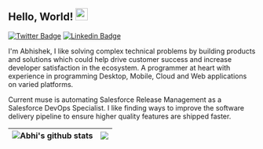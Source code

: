 ## Hello, World! <img src="https://media.giphy.com/media/hvRJCLFzcasrR4ia7z/giphy.gif" width="25px" height="25px">

[![Twitter Badge](https://img.shields.io/badge/-@AbhishekSaxena-1ca0f1?style=flat-square&labelColor=1ca0f1&logo=twitter&logoColor=white&link=https://twitter.com/abhisheksaxena)](https://twitter.com/abhisheksaxena) 
[![Linkedin Badge](https://img.shields.io/badge/-AbhishekSaxena-blue?style=flat-square&logo=Linkedin&logoColor=white&link=https://www.linkedin.com/in/abhisheksaxena7/)](https://www.linkedin.com/in/abhisheksaxena7/)

I'm Abhishek, I like solving complex technical problems by building products and solutions which could help drive customer success and increase developer satisfaction in the ecosystem. A programmer at heart with experience in programming Desktop, Mobile, Cloud and Web applications on varied platforms. 

Current muse is automating Salesforce Release Management as a Salesforce DevOps Specialist. I like finding ways to improve the software delivery pipeline to ensure higher quality features are shipped faster. 

|<img align="center" src="https://github-readme-stats.vercel.app/api?username=abhisheksaxena7&show_icons=true&theme=buefy&hide_border=true&count_private=true" alt="Abhi's github stats" /></a> | <img align="center" src="https://github-readme-stats.vercel.app/api/top-langs/?username=abhisheksaxena7&layout=compact&theme=buefy&hide_border=true" /></a> |
| ------------- | ------------- |


<br/>

<!--
<div align="center">
  <img src="https://visitor-badge.glitch.me/badge?page_id=abhisheksaxena7.abhisheksaxena7" alt="visitor badge"/>
</div>

**abhisheksaxena7/abhisheksaxena7** is a ✨ _special_ ✨ repository because its `README.md` (this file) appears on your GitHub profile.

Here are some ideas to get you started:

- 🔭 I’m currently working on ...
- 🌱 I’m currently learning ...
- 👯 I’m looking to collaborate on ...
- 🤔 I’m looking for help with ...
- 💬 Ask me about ...
- 📫 How to reach me: ...
- 😄 Pronouns: ...
- ⚡ Fun fact: ...
-->
